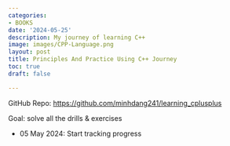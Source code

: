 ```yaml
---
categories:
- BOOKS
date: '2024-05-25'
description: My journey of learning C++
image: images/CPP-Language.png
layout: post
title: Principles And Practice Using C++ Journey
toc: true
draft: false

---
```

GitHub Repo: <a href="https://github.com/minhdang241/learning_cplusplus">https://github.com/minhdang241/learning_cplusplus</a>

Goal: solve all the drills & exercises

- 05 May 2024: Start tracking progress

